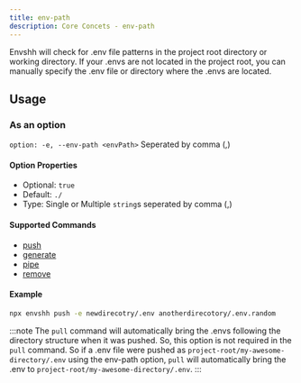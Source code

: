 ```yaml
---
title: env-path
description: Core Concets - env-path
---
```


Envshh will check for .env file patterns in the project root directory or working directory. If your .envs are not located in the project root, you can manually specify the .env file or directory where the .envs are located.

## Usage

### As an option

`option: -e, --env-path <envPath>` Seperated by comma (,)

#### Option Properties

- Optional: `true`
- Default: `./`
- Type: Single or Multiple `string`s seperated by comma (,)

#### Supported Commands

- [push](/commands/01-push)
- [generate](/commands/03-generate)
- [pipe](/commands/04-pipe)
- [remove](/commands/06-remove)

#### Example

```sh
npx envshh push -e newdirecotry/.env anotherdirecotory/.env.random
```

:::note
The `pull` command will automatically bring the .envs following the directory structure when it was pushed. So, this option is not required in the `pull` command.
So if a .env file were pushed as `project-root/my-awesome-directory/.env` using the env-path option, `pull` will automatically bring the .env to `project-root/my-awesome-directory/.env`.
:::
